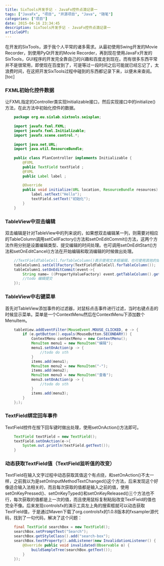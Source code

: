 ```yaml
---
title: SixTools开发手记 - JavaFx控件点滴记录一
tags: ["JavaFx", "项目", "开源项目", "Java", "随笔"]
categories: ["项目"]
date: 2015-04-16 23:34:45
description: SixTools开发手记 - JavaFx控件点滴记录一
articleGPT: 
---
```


在开发的SixTools，源于我个人平常的诸多需求。从最初使用Swing开发的Movie Recorder，到使用PyQt开发的Movie
Recorder，再到现在使用JavaFx开发的SixTools，GUI程序的开发完全靠自己的兴趣和百度走到现在。而有很多东西平常并不是很常用，即使现在百度到了，可是等过一段时间之后可能就已经忘记了，太浪费时间，在这把开发SixTools过程中碰到的东西都记录下来，以便未来查阅。
[toc]  

### FXML初始化控件数据

让FXML指定的Controller类实现Initializable接口，然后实现接口中的initialize()方法，在此方法中初始化控件的数据。

```java
    package org.eu.sixlab.sixtools.seisplan;
    
    import javafx.fxml.FXML;
    import javafx.fxml.Initializable;
    import javafx.scene.control.*;
    
    import java.net.URL;
    import java.util.ResourceBundle;
    
    public class PlanController implements Initializable {
        @FXML
        public TextField textField ;
        @FXML
        public Label label ;
    
        @Override
        public void initialize(URL location, ResourceBundle resources) {
            label.setText("Hello");
            textField.setText("初始化");
        }
    }
```

### TableView中双击编辑

双击编辑是针对TableView中的列来说的，如果想双击编辑某一列，则需要对相应的TableColumn调用setCellFactory()方法和setOnEditCommit()方法，这两个方法作用分别是设置编辑类型、提交编辑的时间处理。也可调用setOnEditStart()方法和setOnEditCancel()方法在开始编辑和取消编辑的时候做出处理。

```java
    //TextFieldTableCell.forTableColumn()表示使用文本框编辑，也可使用其他的如Combox等等，也可自定义
    tableColumn1.setCellFactory(TextFieldTableCell.forTableColumn());
    tableColumn1.setOnEditCommit(event->{
        String name= ((PropertyValueFactory) event.getTableColumn().getCellValueFactory()).getProperty();
        //todo 编辑提交
    });
```

### TableView中右键菜单

首先对TableView添加事件的过滤器，对鼠标点击事件进行过滤，当时右键点击的时候显示菜单。菜单是一个ContextMenu然后在ContextMenu下添加数个MenuItem。

```java
    tableView.addEventFilter(MouseEvent.MOUSE_CLICKED, e -> {
        if (e.getButton().equals(MouseButton.SECONDARY)) {
            ContextMenu contextMenu = new ContextMenu();
            MenuItem menu1 = new MenuItem("编辑");
            menu1.setOnAction(p -> {
                //todo do sth
            }
            items.add(menu1);
            MenuItem menu2 = new MenuItem("-");
            items.add(menu2);
            MenuItem menu3 = new MenuItem("查看");
            menu3.setOnAction(p -> {
                //todo do sth
            }
            items.add(menu3);
        }
    };);
```

### TextField绑定回车事件

TextField控件在按下回车键时做出处理，使用setOnAction()方法即可。

```java
    TextField textField = new TextField();
    textField.setOnAction(e->{
        System.out.println(textField.getText());
    }
```

### 动态获取TextField值（TextField监听值的改变）

TextField在输入文字过程中动态获取其值这个有点绕，和setOnAction()不太一样，之前我以为是setOnInputMethodTextChanged()这个方法，后来发现这个好像适合输入法相关的，而且每次获取的值都是输入之前的值，使用setOnKeyPressed()、setOnKeyTyped()和setOnKeyReleased()三个方法也不行，每次获取的值都是上一次的值，而且使用鼠标复制粘贴改变TextField的值也完全不像。后来发现controlsfx的演示工具左上角的搜索框就可以动态获取TextField值，于是通过Maven下载了org.controlsfx的1.0.8版本的fxsampler源代码，找到了一句代码，解决了这个问题：

```java
    final TextField searchBox = new TextField();
    searchBox.setPromptText("Search");
    searchBox.getStyleClass().add("search-box");
    searchBox.textProperty().addListener(new InvalidationListener() {
        @Override public void invalidated(Observable o) {
            buildSampleTree(searchBox.getText());
        }
    });
```
